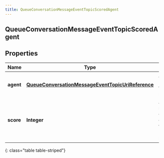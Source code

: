 ```yaml
---
title: QueueConversationMessageEventTopicScoredAgent
---
```

## QueueConversationMessageEventTopicScoredAgent


## Properties

| Name | Type | Description | Notes |
| ------------ | ------------- | ------------- | ------------- |
| **agent** | <!----><!---->[**QueueConversationMessageEventTopicUriReference**](QueueConversationMessageEventTopicUriReference.html)<!----> | A UriReference for a resource |  [optional] |
| **score** | <!----><!---->**Integer**<!----> | Agent's score for the current conversation, from 0 - 100, higher being better |  [optional] |
{: class="table table-striped"}



